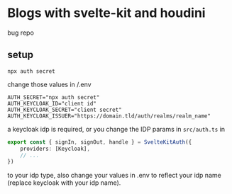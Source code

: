 # Blogs with svelte-kit and houdini

bug repo

## setup

```
npx auth secret
```

change those values in /.env
```
AUTH_SECRET="npx auth secret"
AUTH_KEYCLOAK_ID="client id"
AUTH_KEYCLOAK_SECRET="client secret"
AUTH_KEYCLOAK_ISSUER="https://domain.tld/auth/realms/realm_name"
```

a keycloak idp is required, or you change the IDP params in `src/auth.ts` in
```ts
export const { signIn, signOut, handle } = SvelteKitAuth({
    providers: [Keycloak],
    // ...
})
```
to your idp type, also change your values in .env to reflect your idp name (replace keycloak with your idp name).
